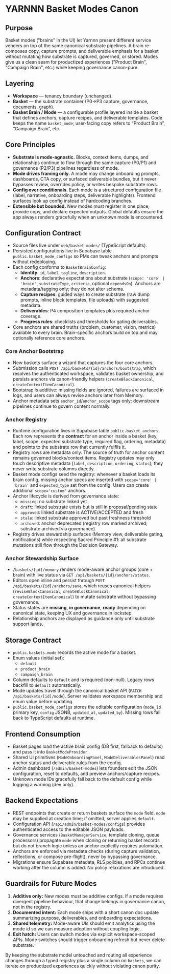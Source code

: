 # YARNNN Basket Modes Canon

## Purpose
Basket modes ("brains" in the UI) let Yarnnn present different service veneers on top of the same canonical substrate pipelines. A brain re-composes copy, capture prompts, and deliverable emphasis for a basket without mutating how substrate is captured, governed, or stored. Modes give us a clean seam for productized experiences ("Product Brain", "Campaign Brain", etc.) while keeping governance canon-pure.

## Layering
- **Workspace** — tenancy boundary (unchanged).
- **Basket** — the substrate container (P0→P3 capture, governance, documents, graph).
- **Basket Brain / Mode** — a configurable profile layered inside a basket that defines anchors, capture recipes, and deliverable templates. Code keeps the name `basket_mode`; user-facing copy refers to “Product Brain”, “Campaign Brain”, etc.

## Core Principles
- **Substrate is mode-agnostic.** Blocks, context items, dumps, and relationships continue to flow through the same capture (P0/P1) and governance (P2/P3) pipelines regardless of mode.
- **Mode drives framing only.** A mode may change onboarding prompts, dashboards, CTA copy, or surfaced deliverable bundles, but it never bypasses review, overrides policy, or writes bespoke substrate rows.
- **Config over conditionals.** Each mode is a structured configuration file (label, narrative, onboarding steps, deliverable highlights). Frontend surfaces look up config instead of hardcoding branches.
- **Extensible but bounded.** New modes must register in one place, provide copy, and declare expected outputs. Global defaults ensure the app always renders gracefully when an unknown mode is encountered.

## Configuration Contract
- Source files live under `web/basket-modes/` (TypeScript defaults).
- Persisted configurations live in Supabase table `public.basket_mode_configs` so PMs can tweak anchors and prompts without redeploying.
- Each config conforms to `BasketBrainConfig`:
  - **Identity**: `id`, `label`, `tagline`, `description`.
  - **Anchors**: declarative expectations about substrate (`scope: 'core' | 'brain'`, `substrateType`, `criteria`, optional `dependsOn`). Anchors are metadata/tagging only; they do not alter schema.
  - **Capture recipes**: guided ways to create substrate (raw dump prompts, inline block templates, file uploads) with suggested metadata.
  - **Deliverables**: P4 composition templates plus required anchor coverage.
  - **Progress rules**: checklists and thresholds for gating deliverables.
- Core anchors are shared truths (problem, customer, vision, metrics) available to every brain. Brain-specific anchors build on top and may optionally reference core anchors.

### Core Anchor Bootstrap
- New baskets surface a wizard that captures the four core anchors.
- Submission calls `POST /api/baskets/{id}/anchors/bootstrap`, which resolves the authenticated workspace, validates basket ownership, and persists anchors via canon-friendly helpers (`createBlockCanonical`, `createContextItemCanonical`).
- Bootstrap is additive: missing fields are ignored, failures are surfaced in logs, and users can always revise anchors later from Memory.
- Anchor metadata sets `anchor_id`/`anchor_scope` tags only; downstream pipelines continue to govern content normally.

### Anchor Registry
- Runtime configuration lives in Supabase table `public.basket_anchors`. Each row represents the **contract** for an anchor inside a basket (key, label, scope, expected substrate type, required flag, ordering, metadata) and points to the substrate row that currently fulfils it.
- Registry rows are metadata only. The source of truth for anchor content remains governed blocks/context items. Registry updates may only touch descriptive metadata (`label`, `description`, `ordering`, `status`); they never write substrate columns directly.
- Basket mode configs seed the registry: whenever a basket loads its brain config, missing anchor specs are inserted with `scope='core' | 'brain'` and `expected_type` set from the config. Users can create additional `scope='custom'` anchors.
- Anchor lifecycle is derived from governance state:
  - `missing`: no substrate linked yet
  - `draft`: linked substrate exists but is still in proposal/pending state
  - `approved`: linked substrate is ACTIVE/ACCEPTED and fresh
  - `stale`: linked substrate approved but past freshness threshold
  - `archived`: anchor deprecated (registry row marked archived; substrate archived via governance)
- Registry drives stewardship surfaces (Memory view, deliverable gating, notifications) while respecting Sacred Principle #1: all substrate mutations still flow through the Decision Gateway.

### Anchor Stewardship Surface
- `/baskets/[id]/memory` renders mode-aware anchor groups (core + brain) with live status via `GET /api/baskets/{id}/anchors/status`.
- Editors open inline and persist through `POST /api/baskets/{id}/anchors/save`, which reuses canonical helpers (`reviseBlockCanonical`, `createBlockCanonical`, `createContextItemCanonical`) to mutate substrate without bypassing governance.
- Status states are **missing**, **in governance**, **ready** depending on canonical state, keeping UX and governance in lockstep.
- Relationship anchors are displayed as guidance only until substrate support lands.

## Storage Contract
- `public.baskets.mode` records the active mode for a basket.
- Enum values (initial set):
  - `default`
  - `product_brain`
  - `campaign_brain`
- Column defaults to `default` and is required (non-null). Legacy rows backfill to `default` automatically.
- Mode updates travel through the canonical basket API (`PATCH /api/baskets/[id]/mode`). Server validates workspace membership and enum value before updating.
- `public.basket_mode_configs` stores the editable configuration (`mode_id` primary key, `config` JSONB, `updated_at`, `updated_by`). Missing rows fall back to TypeScript defaults at runtime.

## Frontend Consumption
- Basket pages load the active brain config (DB first, fallback to defaults) and pass it into `BasketModeProvider`.
- Shared UI primitives (`ModeOnboardingPanel`, `ModeDeliverablesPanel`) read anchor status and deliverable rules from the config.
- Admin dashboard (`/admin/basket-modes`) lets founders edit the JSON configuration, reset to defaults, and preview anchors/capture recipes.
- Unknown mode IDs gracefully fall back to the default config while logging a warning (dev only).

## Backend Expectations
- REST endpoints that create or return baskets surface the `mode` field. `mode` may be supplied at creation time; if omitted, server applies `default`.
- Configuration API (`/api/admin/basket-modes/configs`) provides authenticated access to the editable JSON payloads.
- Governance services (`BasketManagerService`, template cloning, queue processors) propagate `mode` when cloning or returning basket records but do not branch logic unless an anchor explicitly requires automation.
- Anchors are enforced via metadata checks (during capture validation, reflections, or compose pre-flight), never by bypassing governance.
- Migrations ensure Supabase metadata, RLS policies, and RPCs continue working after the column is added. No policy relaxations are introduced.

## Guardrails for Future Modes
1. **Additive only:** New modes must be additive configs. If a mode requires divergent pipeline behaviour, that change belongs in governance canon, not in the registry.
2. **Documented intent:** Each mode ships with a short canon doc update summarizing purpose, deliverables, and onboarding expectations.
3. **Shared telemetry:** Mode-aware UIs should emit analytics using the mode id so we can measure adoption without coupling logic.
4. **Exit hatch:** Users can switch modes via explicit workspace-scoped APIs. Mode switches should trigger onboarding refresh but never delete substrate.

By keeping the substrate model untouched and routing all experience changes through a typed registry plus a single column on `baskets`, we can iterate on productized experiences quickly without violating canon purity.
